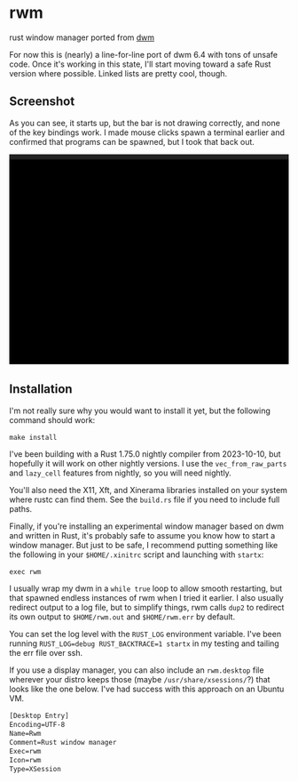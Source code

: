 # rwm
rust window manager ported from [dwm](https://dwm.suckless.org/)

For now this is (nearly) a line-for-line port of dwm 6.4 with tons of unsafe
code. Once it's working in this state, I'll start moving toward a safe Rust
version where possible. Linked lists are pretty cool, though.

## Screenshot
As you can see, it starts up, but the bar is not drawing correctly, and
none of the key bindings work. I made mouse clicks spawn a terminal
earlier and confirmed that programs can be spawned, but I took that
back out.

![Screenshot](screenshot.png)

## Installation
I'm not really sure why you would want to install it yet, but the following
command should work:

``` shell
make install
```

I've been building with a Rust 1.75.0 nightly compiler from 2023-10-10, but
hopefully it will work on other nightly versions. I use the `vec_from_raw_parts`
and `lazy_cell` features from nightly, so you will need nightly.

You'll also need the X11, Xft, and Xinerama libraries installed on your system
where rustc can find them. See the `build.rs` file if you need to include full
paths.

Finally, if you're installing an experimental window manager based on dwm and
written in Rust, it's probably safe to assume you know how to start a window
manager. But just to be safe, I recommend putting something like the following
in your `$HOME/.xinitrc` script and launching with `startx`:

``` shell
exec rwm
```

I usually wrap my dwm in a `while true` loop to allow smooth restarting, but
that spawned endless instances of rwm when I tried it earlier. I also usually
redirect output to a log file, but to simplify things, rwm calls `dup2` to
redirect its own output to `$HOME/rwm.out` and `$HOME/rwm.err` by default.

You can set the log level with the `RUST_LOG` environment variable. I've been
running `RUST_LOG=debug RUST_BACKTRACE=1 startx` in my testing and tailing the
err file over ssh.

If you use a display manager, you can also include an `rwm.desktop` file
wherever your distro keeps those (maybe `/usr/share/xsessions/`?) that looks
like the one below. I've had success with this approach on an Ubuntu VM.

``` shell
[Desktop Entry]
Encoding=UTF-8
Name=Rwm
Comment=Rust window manager
Exec=rwm
Icon=rwm
Type=XSession
```

